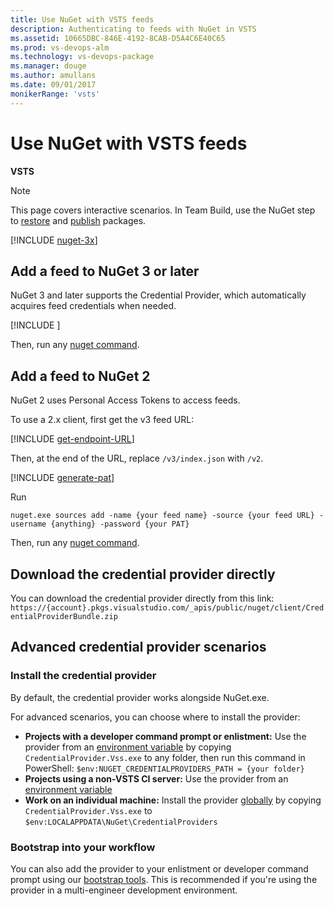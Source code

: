 ```yaml
---
title: Use NuGet with VSTS feeds
description: Authenticating to feeds with NuGet in VSTS
ms.assetid: 10665DBC-846E-4192-8CAB-D5A4C6E40C65
ms.prod: vs-devops-alm
ms.technology: vs-devops-package
ms.manager: douge
ms.author: amullans
ms.date: 09/01/2017
monikerRange: 'vsts'
---
```


# Use NuGet with VSTS feeds

**VSTS**

> [!NOTE]
> This page covers interactive scenarios. In Team Build, use the NuGet step to [restore](/vsts/build-release/packages/nuget-restore) and [publish](/vsts/build-release/packages/nuget-pack-publish) packages. 

[!INCLUDE [nuget-3x](../_shared/nuget/nuget-3x.md)]

## Add a feed to NuGet 3 or later
NuGet 3 and later supports the Credential Provider, which automatically acquires feed credentials when needed.

[!INCLUDE [](../_shared/nuget/nuget-publish-endpoint.md)]

Then, run any [nuget command](https://docs.microsoft.com/en-us/nuget/tools/nuget-exe-cli-reference).

## Add a feed to NuGet 2
NuGet 2 uses Personal Access Tokens to access feeds.

To use a 2.x client, first get the v3 feed URL: 

[!INCLUDE [get-endpoint-URL](../_shared/nuget/nuget-consume-endpoint.md)]

Then, at the end of the URL, replace `/v3/index.json` with `/v2`. 

[!INCLUDE [generate-pat](../_shared/generate-pat.md)]

Run 

```no-highlight
nuget.exe sources add -name {your feed name} -source {your feed URL} -username {anything} -password {your PAT}
```

Then, run any [nuget command](https://docs.microsoft.com/en-us/nuget/tools/nuget-exe-cli-reference).

## Download the credential provider directly
You can download the credential provider directly from this link:
`https://{account}.pkgs.visualstudio.com/_apis/public/nuget/client/CredentialProviderBundle.zip` 

## Advanced credential provider scenarios
### Install the credential provider
By default, the credential provider works alongside NuGet.exe.  

For advanced scenarios, you can choose where to install the provider:

  - **Projects with a developer command prompt or enlistment:** Use the provider from an 
  [environment variable](http://docs.nuget.org/Consume/Credential-Providers#using-a-credential-provider-from-an-environment-variable) by copying `CredentialProvider.Vss.exe` to any folder, then run this command in PowerShell: `$env:NUGET_CREDENTIALPROVIDERS_PATH = {your folder}`
  - **Projects using a non-VSTS CI server:** Use the provider from an 
  [environment variable](http://docs.nuget.org/Consume/Credential-Providers#using-a-credential-provider-from-an-environment-variable)
  - **Work on an individual machine:** Install the provider 
  [globally](http://docs.nuget.org/Consume/Credential-Providers#installing-a-credential-provider-globally) by copying `CredentialProvider.Vss.exe` to `$env:LOCALAPPDATA\NuGet\CredentialProviders`

### Bootstrap into your workflow

You can also add the provider to your enlistment or developer command prompt using our [bootstrap tools](bootstrap-nuget.md).
This is recommended if you're using the provider in a multi-engineer development environment.
